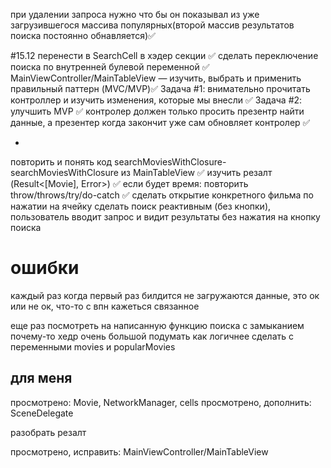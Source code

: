при удалении запроса нужно что бы он показывал из уже загрузившегося массива популярных(второй массив результатов поиска постоянно обнавляется)✅

#15.12
перенести в SearchCell в хэдер секции ✅
сделать переключение поиска по внутренней булевой переменной ✅
MainViewController/MainTableView — изучить, выбрать и применить правильный паттерн (MVC/MVP)✅
Задача #1: внимательно прочитать контроллер и изучить изменения, которые мы внесли ✅
Задача #2: улучшить MVP ✅
контролер должен только просить презентр найти данные, а презентер когда закончит уже сам обновляет контролер ✅

*
повторить и понять код searchMoviesWithClosure-searchMoviesWithClosure из MainTableView ✅
изучить резалт (Result<[Movie], Error>) ✅
если будет время: повторить throw/throws/try/do-catch ✅
сделать открытие конкретного фильма по нажатии на ячейку
сделать поиск реактивным (без кнопки), пользователь вводит запрос и видит результаты без нажатия на кнопку поиска

# ошибки
каждый раз когда первый раз билдится не загружаются данные, это ок или не ок, что-то с впн кажеться связанное

еще раз посмотреть на написанную функцию поиска с замыканием
почему-то хедр очень большой
подумать как логичнее сделать с переменными movies и popularMovies

## для меня
просмотрено: Movie, NetworkManager, cells
просмотрено, дополнить: SceneDelegate

разобрать резалт


просмотрено, исправить: MainViewController/MainTableView


